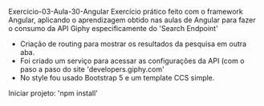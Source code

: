 Exercicio-03-Aula-30-Angular
Exercício prático feito com o framework Angular, aplicando o aprendizagem obtido nas aulas de Angular para fazer o consumo da API Giphy especificamente do 'Search Endpoint'

* Criação de routing para mostrar os resultados da pesquisa em outra aba.
* Foi criado um serviço para acessar as configurações da API (com o paso a paso do site 'developers.giphy.com'
* No style fou usado Bootstrap 5 e um template CCS simple.

Iniciar projeto:
'npm install'
